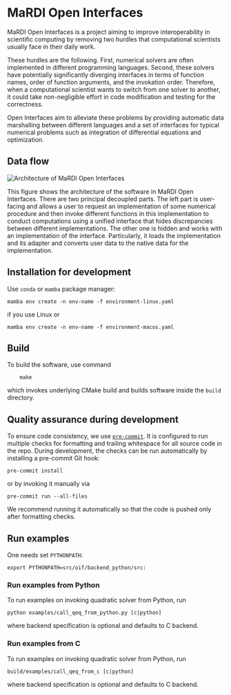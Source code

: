 # MaRDI Open Interfaces

MaRDI Open Interfaces is a project aiming to improve interoperability
in scientific computing by removing two hurdles that computational scientists
usually face in their daily work.

These hurdles are the following.
First, numerical solvers are often implemented in different programming
languages.
Second, these solvers have potentially significantly diverging interfaces
in terms of function names, order of function arguments, and the invokation
order.
Therefore, when a computational scientist wants to switch from one solver
to another, it could take non-negligible effort in code modification
and testing for the correctness.

Open Interfaces aim to alleviate these problems by providing automatic data
marshalling between different languages and a set of interfaces for typical
numerical problems such as integration of differential equations and
optimization.

## Data flow

![Architecture of MaRDI Open Interfaces](assets/arch.png)

This figure shows the architecture of the software in MaRDI Open Interfaces.
There are two principal decoupled parts. The left part is user-facing
and allows a user to request an implementation of some numerical procedure
and then invoke different functions in this implementation to conduct
computations using a unified interface that hides discrepancies between
different implementations.
The other one is hidden and works with an implementation of the interface.
Particularly, it loads the implementation and its adapter and converts
user data to the native data for the implementation.

## Installation for development

Use `conda` or `mamba` package manager:
```shell
mamba env create -n env-name -f environment-linux.yaml
```
if you use Linux or
```shell
mamba env create -n env-name -f environment-macos.yaml
```

## Build

To build the software, use command
```shell
    make
```
which invokes underlying CMake build and builds software inside
the `build` directory.

## Quality assurance during development

To ensure code consistency, we use [`pre-commit`](https://pre-commit.com/).
It is configured to run multiple checks for formatting and trailing whitespace
for all source code in the repo.
During development, the checks can be run automatically by installing
a pre-commit Git hook:

    pre-commit install

or by invoking it manually via

    pre-commit run --all-files

We recommend running it automatically so that the code is pushed only after
formatting checks.

## Run examples

One needs set `PYTHONPATH`:
```shell
export PYTHONPATH=src/oif/backend_python/src:
```

### Run examples from Python

To run examples on invoking quadratic solver from Python, run
```shell
python examples/call_qeq_from_python.py [c|python]
```
where backend specification is optional and defaults to C backend.

### Run examples from C

To run examples on invoking quadratic solver from Python, run
```shell
build/examples/call_qeq_from_c [c|python]
```
where backend specification is optional and defaults to C backend.
